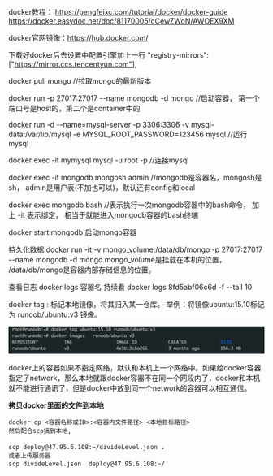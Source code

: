 docker教程： https://pengfeixc.com/tutorial/docker/docker-guide
		https://docker.easydoc.net/doc/81170005/cCewZWoN/AWOEX9XM

docker官网镜像：https://hub.docker.com/

下载好docker后去设置中配置引擎加上一行
 "registry-mirrors":["https://mirror.ccs.tencentyun.com"],



docker pull mongo //拉取mongo的最新版本

docker run -p 27017:27017 --name mongodb -d mongo    //启动容器， 第一个端口号是host的，第二个是container中的

docker run -d --name=mysql-server -p 3306:3306 -v mysql-data:/var/lib/mysql -e MYSQL_ROOT_PASSWORD=123456 mysql  //运行mysql

docker exec -it mymysql mysql  -u root -p  //连接mysql

docker exec -it mongodb	mongosh  admin   //mongodb是容器名，mongosh是sh， admin是用户表(不加也可以)，默认还有config和local

docker exec mongodb bash  	//表示执行一次mongodb容器中的bash命令， 加上 -it 表示绑定， 相当于就能进入mongodb容器的bash终端

docker start mongodb	启动mongo容器

持久化数据
docker run -it -v mongo_volume:/data/db/mongo -p 27017:27017 --name mongodb -d mongo   mongo_volume是挂载在本机的位置， /data/db/mongo是容器内部存储信息的位置。



查看日志
docker logs 容器名
持续看
docker logs 8fd5abf06c6d -f --tail 10

docker tag : 标记本地镜像，将其归入某一仓库。
举例：将镜像ubuntu:15.10标记为 runoob/ubuntu:v3 镜像。

![](../pic/20230516-222221.jpeg)



docker上的容器如果不指定网络，默认和本机上一个网络中。如果给docker容器指定了network，那么本地就跟docker容器不在同一个网段内了，docker和本机就不能进行通讯了，但是docker中放到同一个network的容器可以相互通信。

**拷贝docker里面的文件到本地**

~~~
docker cp <容器名称或ID>:<容器内文件路径> <本地目标路径>
然后配合scp搞到本地, 

scp deploy@47.95.6.108:~/divideLevel.json .
或者上传服务器
scp divideLevel.json  deploy@47.95.6.108:~/
~~~


